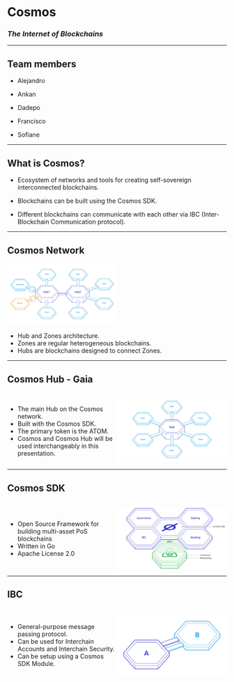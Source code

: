 <!-- .slide: data-background-color="#8D3AED" -->

# Cosmos

### _The Internet of Blockchains_

---

## Team members

- Alejandro

- Ankan

- Dadepo

- Francisco

- Sofiane

---

## What is Cosmos?

- Ecosystem of networks and tools for creating self-sovereign interconnected blockchains.

- Blockchains can be built using the Cosmos SDK.

- Different blockchains can communicate with each other via IBC (Inter-Blockchain Communication protocol).

---

## Cosmos Network

<img src="../../assets/img/0-Shared/cosmos-arch.svg" style="width: 50%" alt="Hub and Zones" />

<ul>
    <li>Hub and Zones architecture.</li>
    <li>Zones are regular heterogeneous blockchains.</li>
    <li>Hubs are blockchains designed to connect Zones.</li>
</ul>

---

## Cosmos Hub - Gaia

<div style="width: 100%; display: flex; padding-top: 1rem; justify-content: space-between; align-items: center;">
    <ul>
        <li>The main Hub on the Cosmos network.</li>
        <li>Built with the Cosmos SDK.</li>
        <li>The primary token is the ATOM.</li>
        <li>Cosmos and Cosmos Hub will be used interchangeably in this presentation.</li>
    </ul>
    <img src="../../assets/img/0-Shared/cosmos-network.svg" style="width: 50%" alt="Hub and Zones"/>
</div>

---

## Cosmos SDK

<div style="width: 100%; display: flex; padding-top: 1rem; justify-content: space-between; align-items: center;">
    <ul>
        <li>Open Source Framework for building multi-asset PoS blockchains</li>
        <li>Written in Go</li>
        <li>Apache License 2.0</li>
    </ul>
    <img src="../../assets/img/0-Shared/cosmos-sdk.svg" style="width: 50%" alt="Hub and Zones" />
</div>

---

## IBC

<div style="width: 100%; display: flex; padding-top: 1rem; justify-content: space-between; align-items: center;">
    <ul>
        <li>General-purpose message passing protocol.</li>
        <li>Can be used for Interchain Accounts and Interchain Security.</li>
        <li>Can be setup using a Cosmos SDK Module.</li>
    </ul>
    <img src="../../assets/img/0-Shared/cosmos-ibc.svg" style="width: 50%" alt="Hub and Zones" />
</div>
